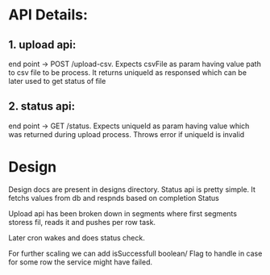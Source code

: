 
# API Details:
## 1. upload api: 
end point -> POST /upload-csv. 
Expects csvFile as param having value path to csv file to be process. It returns uniqueId as responsed which can be later used to get status of file
## 2. status api: 
end point -> GET /status.
 Expects uniqueId as param having value which was returned during upload process. Throws error if uniqueId is invalid

# Design
Design docs are present in designs directory.
Status api is pretty simple. It fetchs values from db and respnds based on completion Status

Upload api has been broken down in segments where first segments storess fil, reads it and pushes per row task. 

Later cron wakes and does status check.

For further scaling we can add isSuccessfull boolean/ Flag to handle in case for some row the service might have failed.
